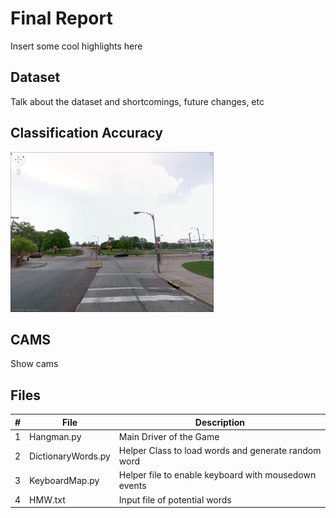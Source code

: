 # Final Report
Insert some cool highlights here

## Dataset 
Talk about the dataset and shortcomings, future changes, etc

## Classification Accuracy
<img src="https://github.com/Byron-Dowling/Assets/blob/main/Driving_Test_Data/000004_2.jpg" width = "325" height = "256"/>

## CAMS
Show cams

## Files
|   #    | File                    | Description                                          |
| :---:  | ----------------------- | ---------------------------------------------------- |
|   1    | Hangman.py              | Main Driver of the Game                              |
|   2    | DictionaryWords.py      | Helper Class to load words and generate random word  |
|   3    | KeyboardMap.py          | Helper file to enable keyboard with mousedown events |
|   4    | HMW.txt                 | Input file of potential words                        |
